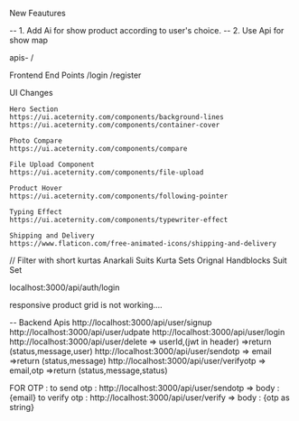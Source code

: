 New Feautures

-- 1. Add Ai for show product according to user's choice.
-- 2. Use Api for show map

apis- /

Frontend End Points
/login
/register

UI Changes

    Hero Section
    https://ui.aceternity.com/components/background-lines
    https://ui.aceternity.com/components/container-cover

    Photo Compare
    https://ui.aceternity.com/components/compare

    File Upload Component
    https://ui.aceternity.com/components/file-upload

    Product Hover
    https://ui.aceternity.com/components/following-pointer

    Typing Effect
    https://ui.aceternity.com/components/typewriter-effect

    Shipping and Delivery
    https://www.flaticon.com/free-animated-icons/shipping-and-delivery

// Filter with
short kurtas
Anarkali Suits
Kurta Sets
Orignal Handblocks Suit Set

localhost:3000/api/auth/login

responsive product grid is not working....

-- Backend Apis
http://localhost:3000/api/user/signup
http://localhost:3000/api/user/udpate
http://localhost:3000/api/user/login
http://localhost:3000/api/user/delete => userId,(jwt in header) =>return (status,message,user)
http://localhost:3000/api/user/sendotp => email =>return (status,message)
http://localhost:3000/api/user/verifyotp => email,otp =>return (status,message,status)

FOR OTP :
to send otp : http://localhost:3000/api/user/sendotp => body : {email}
to verify otp : http://localhost:3000/api/user/verify => body : {otp as string}
